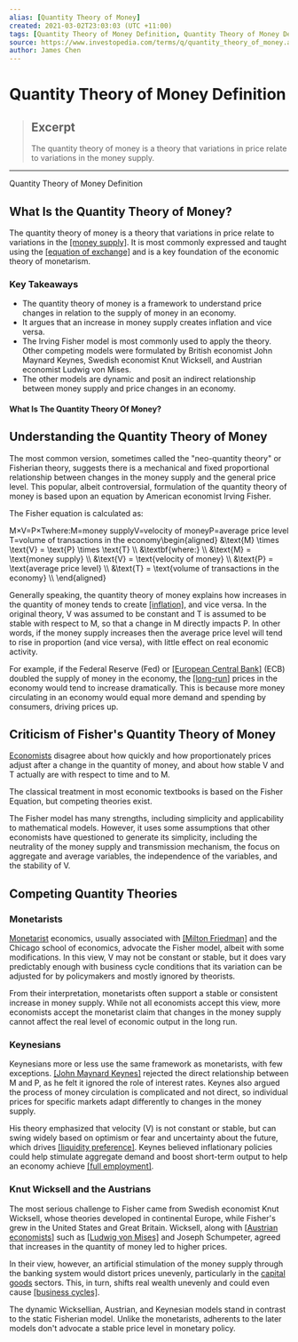 ```yaml
---
alias: [Quantity Theory of Money]
created: 2021-03-02T23:03:03 (UTC +11:00)
tags: [Quantity Theory of Money Definition, Quantity Theory of Money Definition]
source: https://www.investopedia.com/terms/q/quantity_theory_of_money.asp
author: James Chen
---
```


# Quantity Theory of Money Definition

> ## Excerpt
> The quantity theory of money is a theory that variations in price relate to variations in the money supply.

---

Quantity Theory of Money Definition
## What Is the Quantity Theory of Money?

The quantity theory of money is a theory that variations in price relate to variations in the [[money supply]](https://www.investopedia.com/terms/m/moneysupply.asp). It is most commonly expressed and taught using the [[equation of exchange]](https://www.investopedia.com/terms/e/equation_of_exchange.asp) and is a key foundation of the economic theory of monetarism.

### Key Takeaways

-   The quantity theory of money is a framework to understand price changes in relation to the supply of money in an economy.
-   It argues that an increase in money supply creates inflation and vice versa.
-   The Irving Fisher model is most commonly used to apply the theory. Other competing models were formulated by British economist John Maynard Keynes, Swedish economist Knut Wicksell, and Austrian economist Ludwig von Mises.
-   The other models are dynamic and posit an indirect relationship between money supply and price changes in an economy.

#### What Is The Quantity Theory Of Money?

## Understanding the Quantity Theory of Money

The most common version, sometimes called the "neo-quantity theory" or Fisherian theory, suggests there is a mechanical and fixed proportional relationship between changes in the money supply and the general price level. This popular, albeit controversial, formulation of the quantity theory of money is based upon an equation by American economist Irving Fisher.

The Fisher equation is calculated as:

M×V\=P×Twhere:M\=money supplyV\=velocity of moneyP\=average price levelT\=volume of transactions in the economy\\begin{aligned} &\\text{M} \\times \\text{V} = \\text{P} \\times \\text{T} \\\\ &\\textbf{where:} \\\\ &\\text{M} = \\text{money supply} \\\\ &\\text{V} = \\text{velocity of money} \\\\ &\\text{P} = \\text{average price level} \\\\ &\\text{T} = \\text{volume of transactions in the economy} \\\\ \\end{aligned}

Generally speaking, the quantity theory of money explains how increases in the quantity of money tends to create [[inflation]](https://www.investopedia.com/terms/i/inflation.asp), and vice versa. In the original theory, V was assumed to be constant and T is assumed to be stable with respect to M, so that a change in M directly impacts P. In other words, if the money supply increases then the average price level will tend to rise in proportion (and vice versa), with little effect on real economic activity.

For example, if the Federal Reserve (Fed) or [[European Central Bank]](https://www.investopedia.com/terms/e/europeancentralbank.asp) (ECB) doubled the supply of money in the economy, the [[long-run]](https://www.investopedia.com/terms/l/longrun.asp) prices in the economy would tend to increase dramatically. This is because more money circulating in an economy would equal more demand and spending by consumers, driving prices up.

## Criticism of Fisher's Quantity Theory of Money

[Economists](https://www.investopedia.com/terms/e/economist.asp) disagree about how quickly and how proportionately prices adjust after a change in the quantity of money, and about how stable V and T actually are with respect to time and to M.

The classical treatment in most economic textbooks is based on the Fisher Equation, but competing theories exist.

The Fisher model has many strengths, including simplicity and applicability to mathematical models. However, it uses some assumptions that other economists have questioned to generate its simplicity, including the neutrality of the money supply and transmission mechanism, the focus on aggregate and average variables, the independence of the variables, and the stability of V.

## Competing Quantity Theories

### Monetarists

[Monetarist](https://www.investopedia.com/terms/m/monetarist.asp) economics, usually associated with [[Milton Friedman]](https://www.investopedia.com/terms/m/milton-friedman.asp) and the Chicago school of economics, advocate the Fisher model, albeit with some modifications. In this view, V may not be constant or stable, but it does vary predictably enough with business cycle conditions that its variation can be adjusted for by policymakers and mostly ignored by theorists.

From their interpretation, monetarists often support a stable or consistent increase in money supply. While not all economists accept this view, more economists accept the monetarist claim that changes in the money supply cannot affect the real level of economic output in the long run.

### Keynesians

Keynesians more or less use the same framework as monetarists, with few exceptions. [[John Maynard Keynes]](https://www.investopedia.com/terms/j/john_maynard_keynes.asp) rejected the direct relationship between M and P, as he felt it ignored the role of interest rates. Keynes also argued the process of money circulation is complicated and not direct, so individual prices for specific markets adapt differently to changes in the money supply.

His theory emphasized that velocity (V) is not constant or stable, but can swing widely based on optimism or fear and uncertainty about the future, which drives [[liquidity preference]](https://www.investopedia.com/terms/l/liquiditypreference.asp). Keynes believed inflationary policies could help stimulate aggregate demand and boost short-term output to help an economy achieve [[full employment]](https://www.investopedia.com/terms/f/fullemployment.asp).

### Knut Wicksell and the Austrians

The most serious challenge to Fisher came from Swedish economist Knut Wicksell, whose theories developed in continental Europe, while Fisher's grew in the United States and Great Britain. Wicksell, along with [[Austrian economists]](https://www.investopedia.com/terms/a/austrian_school.asp) such as [[Ludwig von Mises]](https://www.investopedia.com/terms/l/ludwig-von-mises.asp) and Joseph Schumpeter, agreed that increases in the quantity of money led to higher prices.

In their view, however, an artificial stimulation of the money supply through the banking system would distort prices unevenly, particularly in the [capital goods](https://www.investopedia.com/terms/c/capitalgoods.asp) sectors. This, in turn, shifts real wealth unevenly and could even cause [[business cycles]](https://www.investopedia.com/terms/b/businesscycle.asp).

The dynamic Wicksellian, Austrian, and Keynesian models stand in contrast to the static Fisherian model. Unlike the monetarists, adherents to the later models don't advocate a stable price level in monetary policy.
